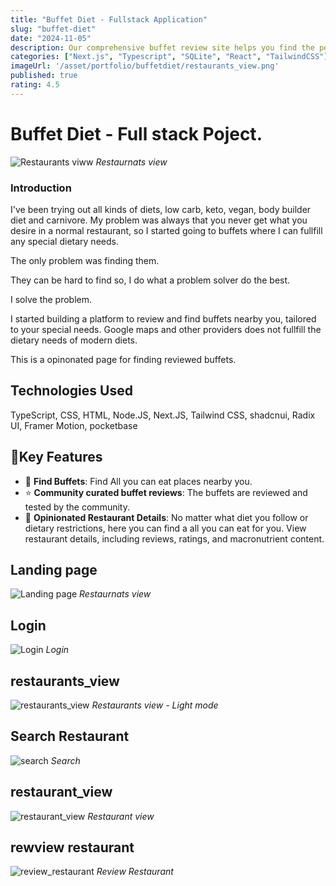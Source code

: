 ```yaml
---
title: "Buffet Diet - Fullstack Application"
slug: "buffet-diet"
date: "2024-11-05"
description: Our comprehensive buffet review site helps you find the perfect all-you-can-eat experience, with user reviews, location details, and menu information."
categories: ["Next.js", "Typescript", "SQLite", "React", "TailwindCSS"]
imageUrl: '/asset/portfolio/buffetdiet/restaurants_view.png'
published: true
rating: 4.5
---
```


# Buffet Diet - Full stack Poject.

![Restaurants viww](/asset/portfolio/buffetdiet/restaurants_view.png)
*Restaurnats view*


### Introduction
 
I've been trying out all kinds of diets, low carb, keto, vegan, body builder diet and carnivore. My problem was always that you never get what you desire in a normal restaurant, so I started going to buffets where I can fullfill any special dietary needs. 

The only problem was finding them.

They can be hard to find so, I do what a problem solver do the best.

I solve the problem.

I started building a platform to review and find buffets nearby you, tailored to your special needs. Google maps and other providers does not fullfill the dietary needs of modern diets. 

This is a opinonated page for finding reviewed buffets.

## Technologies Used
TypeScript, CSS, HTML, Node.JS, Next.JS, Tailwind CSS, shadcnui, Radix UI, Framer Motion, pocketbase

## 🔑Key Features

- 🔎 **Find Buffets**: Find All you can eat places nearby you.
- ⭐ **Community curated buffet reviews**: The buffets are reviewed and tested by the community.
- 🍔 **Opinionated Restaurant Details**: No matter what diet you follow or dietary restrictions, here you can find a all you can eat for you. View restaurant details, including reviews, ratings, and macronutrient content.



## Landing page
![Landing page](/asset/portfolio/buffetdiet/landing_page.png)
*Restaurnats view*

## Login
![Login](/asset/portfolio/buffetdiet/login.png)
*Login*

## restaurants_view
![restaurants_view](/asset/portfolio/buffetdiet/restaurants_view.png)
*Restaurants view - Light mode*

## Search Restaurant
![search](/asset/portfolio/buffetdiet/search.png)
*Search*

## restaurant_view
![restaurant_view](/asset/portfolio/buffetdiet/restaurant_view.png)
*Restaurant view*

## rewview restaurant
![review_restaurant](/asset/portfolio/buffetdiet/review_restaurant.png)
*Review Restaurant*